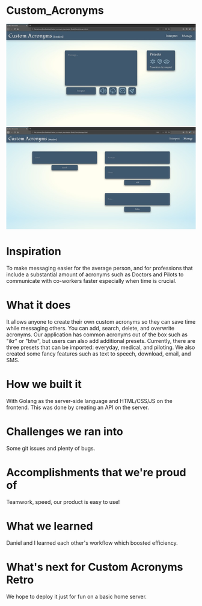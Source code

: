 # Custom_Acronyms

<img src="screenshot.jpg">
<img src="screenshot2.jpg">

# Inspiration
To make messaging easier for the average person, and for professions that include a substantial amount of acronyms such as Doctors and Pilots to communicate with co-workers faster especially when time is crucial.

# What it does
It allows anyone to create their own custom acronyms so they can save time while messaging others. You can add, search, delete, and overwrite acronyms. Our application has common acronyms out of the box such as "ikr" or "btw", but users can also add additional presets. Currently, there are three presets that can be imported: everyday, medical, and piloting. We also created some fancy features such as text to speech, download, email, and SMS.

# How we built it
With Golang as the server-side language and HTML/CSS/JS on the frontend. This was done by creating an API on the server.

# Challenges we ran into
Some git issues and plenty of bugs.

# Accomplishments that we're proud of
Teamwork, speed, our product is easy to use!

# What we learned
Daniel and I learned each other's workflow which boosted efficiency.

# What's next for Custom Acronyms Retro
We hope to deploy it just for fun on a basic home server.
